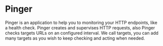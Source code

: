 # Pinger

Pinger is an application to help you to monitoring your HTTP endpoints, like a health check. Pinger creates and supervises HTTP requests, also Pinger checks targets URLs on an configured interval. We call targets, you can add many targets as you wish to keep checking and acting when needed.